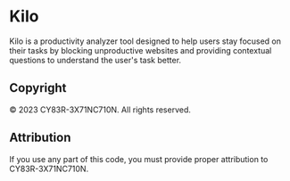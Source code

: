 # Kilo

Kilo is a productivity analyzer tool designed to help users stay focused on their tasks by blocking unproductive websites and providing contextual questions to understand the user's task better.

## Copyright

© 2023 CY83R-3X71NC710N. All rights reserved.

## Attribution

If you use any part of this code, you must provide proper attribution to CY83R-3X71NC710N.
